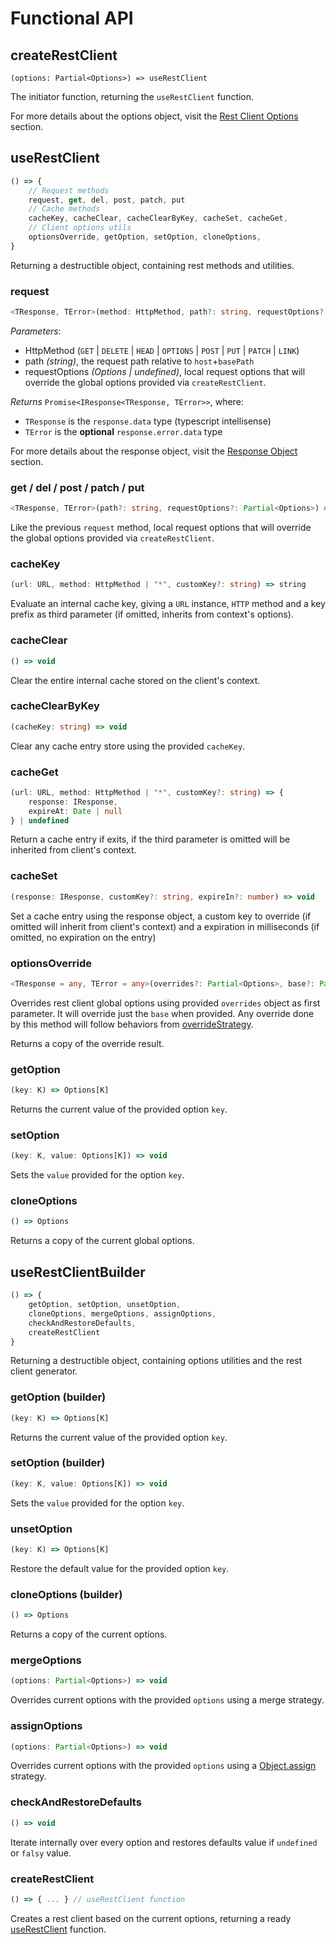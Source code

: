 # Functional API

## createRestClient

`(options: Partial<Options>) => useRestClient`

The initiator function, returning the `useRestClient` function.

For more details about the options object, visit the [Rest Client Options](/api/rest-client-options) section.

## useRestClient

```ts
() => {
	// Request methods
	request, get, del, post, patch, put
	// Cache methods
	cacheKey, cacheClear, cacheClearByKey, cacheSet, cacheGet,
	// Client options utils
	optionsOverride, getOption, setOption, cloneOptions,
}
```

Returning a destructible object, containing rest methods and utilities.

### request

```ts
<TResponse, TError>(method: HttpMethod, path?: string, requestOptions?: Partial<Options>) => Promise<IResponse<TResponse, TError>>
```

*Parameters*:
* HttpMethod (`GET` | `DELETE` | `HEAD` | `OPTIONS` | `POST` | `PUT` | `PATCH` | `LINK`)
* path *(string)*, the request path relative to `host`+`basePath`
* requestOptions *(Options | undefined)*, local request options that will override the global options provided via `createRestClient`.

*Returns* `Promise<IResponse<TResponse, TError>>`, where:
 * `TResponse` is the `response.data` type (typescript intellisense)
 * `TError` is the **optional** `response.error.data` type

For more details about the response object, visit the [Response Object](/api/response-object) section.

### get / del / post / patch / put

```ts
<TResponse, TError>(path?: string, requestOptions?: Partial<Options>) => Promise<IResponse<TResponse, TError>>
```

Like the previous `request` method, local request options that will override the global options provided via `createRestClient`.

### cacheKey

```ts
(url: URL, method: HttpMethod | "*", customKey?: string) => string
```

Evaluate an internal cache key, giving a `URL` instance, `HTTP` method and a key prefix as third parameter (if omitted, inherits from context's options).

### cacheClear

```ts
() => void
```

Clear the entire internal cache stored on the client's context.

### cacheClearByKey

```ts
(cacheKey: string) => void
```

Clear any cache entry store using the provided `cacheKey`.

### cacheGet

```ts
(url: URL, method: HttpMethod | "*", customKey?: string) => {
	response: IResponse,
	expireAt: Date | null
} | undefined
```

Return a cache entry if exits, if the third parameter is omitted will be inherited from client's context.

### cacheSet

```ts
(response: IResponse, customKey?: string, expireIn?: number) => void
```

Set a cache entry using the response object, a custom key to override (if omitted will inherit from client's context) and a expiration in milliseconds (if omitted, no expiration on the entry)

### optionsOverride

```ts
<TResponse = any, TError = any>(overrides?: Partial<Options>, base?: Partial<Options>) => Partial<Options>
```

Overrides rest client global options using provided `overrides` object as first parameter. It will override just the `base` when provided. Any override done by this method will follow behaviors from [overrideStrategy](/api/rest-client-options#overridestrategy).

Returns a copy of the override result.

### getOption

```ts
(key: K) => Options[K]
```

Returns the current value of the provided option `key`.

### setOption

```ts
(key: K, value: Options[K]) => void
```

Sets the `value` provided for the option `key`.

### cloneOptions

```ts
() => Options
```

Returns a copy of the current global options.

## useRestClientBuilder

```ts
() => {
	getOption, setOption, unsetOption,
	cloneOptions, mergeOptions, assignOptions,
	checkAndRestoreDefaults,
	createRestClient
}
```

Returning a destructible object, containing options utilities and the rest client generator.

### getOption (builder)

```ts
(key: K) => Options[K]
```

Returns the current value of the provided option `key`.

### setOption (builder)

```ts
(key: K, value: Options[K]) => void
```

Sets the `value` provided for the option `key`.

### unsetOption

```ts
(key: K) => Options[K]
```

Restore the default value for the provided option `key`.

### cloneOptions (builder)

```ts
() => Options
```

Returns a copy of the current options.

### mergeOptions

```ts
(options: Partial<Options>) => void
```

Overrides current options with the provided `options` using a merge strategy.

### assignOptions

```ts
(options: Partial<Options>) => void
```

Overrides current options with the provided `options` using a [Object.assign](https://developer.mozilla.org/en-US/docs/Web/JavaScript/Reference/Global_Objects/Object/assign) strategy.

### checkAndRestoreDefaults

```ts
() => void
```

Iterate internally over every option and restores defaults value if `undefined` or `falsy` value.

### createRestClient

```ts
() => { ... } // useRestClient function
```

Creates a rest client based on the current options, returning a ready [useRestClient](#userestclient) function.